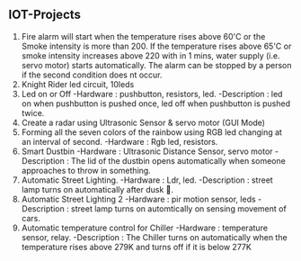 ## IOT-Projects

1. Fire alarm will start when the temperature rises above 60'C or the Smoke intensity is more than 200. If the temperature rises above 65'C or smoke intensity increases above 220 with in 1 mins, water supply (i.e. servo motor) starts automatically. The alarm can be stopped by a person if the second condition does nt occur.
2. Knight Rider led circuit, 10leds
3. Led on or Off
-Hardware : pushbutton, resistors, led. 
-Description : led on when pushbutton is pushed once, led off when pushbutton is pushed twice.
4. Create a radar using Ultrasonic Sensor & servo motor (GUI Mode)
5. Forming all the seven colors of the rainbow using RGB led changing at an interval of second.
-Hardware : Rgb led, resistors.
6. Smart Dustbin 
-Hardware : Ultrasonic Distance Sensor, servo motor
-Description : The lid of the dustbin opens automatically when someone approaches to throw in something. 
7. Automatic Street Lighting. 
-Hardware : Ldr, led. 
-Description : street lamp turns on automatically after dusk 🌆. 
8. Automatic Street Lighting 2
-Hardware : pir motion sensor, leds
-Description : street lamp turns on automtically on sensing movement of cars.
9. Automatic temperature control for Chiller 
-Hardware : temperature sensor, relay. 
-Description : The Chiller turns on automatically when the temperature rises above 279K and turns off if it is below 277K
